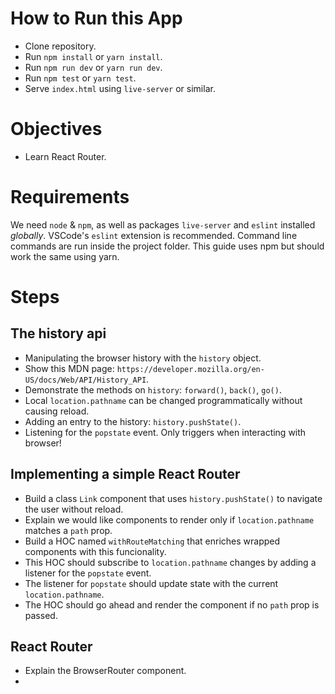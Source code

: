 # How to Run this App
  * Clone repository.
  * Run `npm install` or `yarn install`.
  * Run `npm run dev` or `yarn run dev`.
  * Run `npm test` or `yarn test`.
  * Serve `index.html` using `live-server` or similar.

# Objectives
  * Learn React Router.

# Requirements
We need `node` & `npm`, as well as packages `live-server` and `eslint` installed _globally_. VSCode's `eslint` extension is recommended. Command line commands are run inside the project folder. This guide uses npm but should work the same using yarn.

# Steps

## The history api
  * Manipulating the browser history with the `history` object.
  * Show this MDN page: `https://developer.mozilla.org/en-US/docs/Web/API/History_API`.
  * Demonstrate the methods on `history`: `forward()`, `back()`, `go()`.
  * Local `location.pathname` can be changed programmatically without causing reload. 
  * Adding an entry to the history: `history.pushState()`.
  * Listening for the `popstate` event. Only triggers when interacting with browser!

## Implementing a simple React Router
  * Build a class `Link` component that uses `history.pushState()` to navigate the user without reload.
  * Explain we would like components to render only if `location.pathname` matches a `path` prop.
  * Build a HOC named `withRouteMatching` that enriches wrapped components with this funcionality.
  * This HOC should subscribe to `location.pathname` changes by adding a listener for the `popstate` event.
  * The listener for `popstate` should update state with the current `location.pathname`.
  * The HOC should go ahead and render the component if no `path` prop is passed.

## React Router
  * Explain the BrowserRouter component.
  *